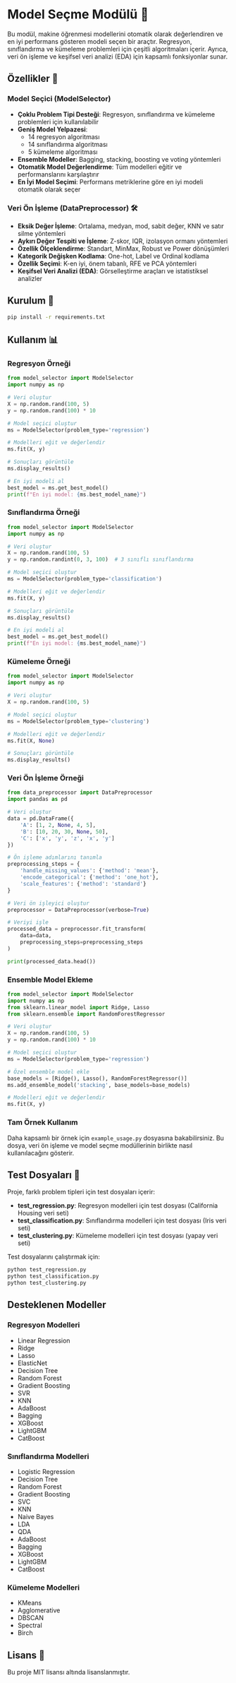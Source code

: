 # Model Seçme Modülü 🚀

Bu modül, makine öğrenmesi modellerini otomatik olarak değerlendiren ve en iyi performans gösteren modeli seçen bir araçtır. Regresyon, sınıflandırma ve kümeleme problemleri için çeşitli algoritmaları içerir. Ayrıca, veri ön işleme ve keşifsel veri analizi (EDA) için kapsamlı fonksiyonlar sunar.

## Özellikler 🌟

### Model Seçici (ModelSelector)

- **Çoklu Problem Tipi Desteği**: Regresyon, sınıflandırma ve kümeleme problemleri için kullanılabilir
- **Geniş Model Yelpazesi**: 
  - 14 regresyon algoritması
  - 14 sınıflandırma algoritması
  - 5 kümeleme algoritması
- **Ensemble Modeller**: Bagging, stacking, boosting ve voting yöntemleri
- **Otomatik Model Değerlendirme**: Tüm modelleri eğitir ve performanslarını karşılaştırır
- **En İyi Model Seçimi**: Performans metriklerine göre en iyi modeli otomatik olarak seçer

### Veri Ön İşleme (DataPreprocessor) 🛠️

- **Eksik Değer İşleme**: Ortalama, medyan, mod, sabit değer, KNN ve satır silme yöntemleri
- **Aykırı Değer Tespiti ve İşleme**: Z-skor, IQR, izolasyon ormanı yöntemleri
- **Özellik Ölçeklendirme**: Standart, MinMax, Robust ve Power dönüşümleri
- **Kategorik Değişken Kodlama**: One-hot, Label ve Ordinal kodlama
- **Özellik Seçimi**: K-en iyi, önem tabanlı, RFE ve PCA yöntemleri
- **Keşifsel Veri Analizi (EDA)**: Görselleştirme araçları ve istatistiksel analizler

## Kurulum 🔧

```bash
pip install -r requirements.txt
```

## Kullanım 📊

### Regresyon Örneği

```python
from model_selector import ModelSelector
import numpy as np

# Veri oluştur
X = np.random.rand(100, 5)
y = np.random.rand(100) * 10

# Model seçici oluştur
ms = ModelSelector(problem_type='regression')

# Modelleri eğit ve değerlendir
ms.fit(X, y)

# Sonuçları görüntüle
ms.display_results()

# En iyi modeli al
best_model = ms.get_best_model()
print(f"En iyi model: {ms.best_model_name}")
```

### Sınıflandırma Örneği

```python
from model_selector import ModelSelector
import numpy as np

# Veri oluştur
X = np.random.rand(100, 5)
y = np.random.randint(0, 3, 100)  # 3 sınıflı sınıflandırma

# Model seçici oluştur
ms = ModelSelector(problem_type='classification')

# Modelleri eğit ve değerlendir
ms.fit(X, y)

# Sonuçları görüntüle
ms.display_results()

# En iyi modeli al
best_model = ms.get_best_model()
print(f"En iyi model: {ms.best_model_name}")
```

### Kümeleme Örneği

```python
from model_selector import ModelSelector
import numpy as np

# Veri oluştur
X = np.random.rand(100, 5)

# Model seçici oluştur
ms = ModelSelector(problem_type='clustering')

# Modelleri eğit ve değerlendir
ms.fit(X, None)

# Sonuçları görüntüle
ms.display_results()
```

### Veri Ön İşleme Örneği

```python
from data_preprocessor import DataPreprocessor
import pandas as pd

# Veri oluştur
data = pd.DataFrame({
    'A': [1, 2, None, 4, 5],
    'B': [10, 20, 30, None, 50],
    'C': ['x', 'y', 'z', 'x', 'y']
})

# Ön işleme adımlarını tanımla
preprocessing_steps = {
    'handle_missing_values': {'method': 'mean'},
    'encode_categorical': {'method': 'one_hot'},
    'scale_features': {'method': 'standard'}
}

# Veri ön işleyici oluştur
preprocessor = DataPreprocessor(verbose=True)

# Veriyi işle
processed_data = preprocessor.fit_transform(
    data=data,
    preprocessing_steps=preprocessing_steps
)

print(processed_data.head())
```

### Ensemble Model Ekleme

```python
from model_selector import ModelSelector
import numpy as np
from sklearn.linear_model import Ridge, Lasso
from sklearn.ensemble import RandomForestRegressor

# Veri oluştur
X = np.random.rand(100, 5)
y = np.random.rand(100) * 10

# Model seçici oluştur
ms = ModelSelector(problem_type='regression')

# Özel ensemble model ekle
base_models = [Ridge(), Lasso(), RandomForestRegressor()]
ms.add_ensemble_model('stacking', base_models=base_models)

# Modelleri eğit ve değerlendir
ms.fit(X, y)
```

### Tam Örnek Kullanım

Daha kapsamlı bir örnek için `example_usage.py` dosyasına bakabilirsiniz. Bu dosya, veri ön işleme ve model seçme modüllerinin birlikte nasıl kullanılacağını gösterir.

## Test Dosyaları 🧪

Proje, farklı problem tipleri için test dosyaları içerir:

- **test_regression.py**: Regresyon modelleri için test dosyası (California Housing veri seti)
- **test_classification.py**: Sınıflandırma modelleri için test dosyası (Iris veri seti)
- **test_clustering.py**: Kümeleme modelleri için test dosyası (yapay veri seti)

Test dosyalarını çalıştırmak için:

```bash
python test_regression.py
python test_classification.py
python test_clustering.py
```

## Desteklenen Modeller

### Regresyon Modelleri
- Linear Regression
- Ridge
- Lasso
- ElasticNet
- Decision Tree
- Random Forest
- Gradient Boosting
- SVR
- KNN
- AdaBoost
- Bagging
- XGBoost
- LightGBM
- CatBoost

### Sınıflandırma Modelleri
- Logistic Regression
- Decision Tree
- Random Forest
- Gradient Boosting
- SVC
- KNN
- Naive Bayes
- LDA
- QDA
- AdaBoost
- Bagging
- XGBoost
- LightGBM
- CatBoost

### Kümeleme Modelleri
- KMeans
- Agglomerative
- DBSCAN
- Spectral
- Birch

## Lisans 📜

Bu proje MIT lisansı altında lisanslanmıştır.